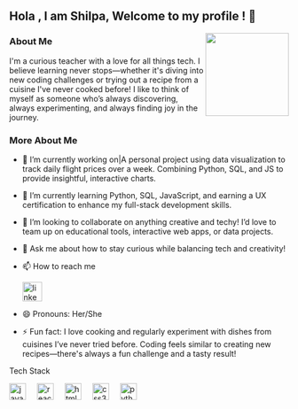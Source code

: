 ## Hola , I am Shilpa, Welcome to my profile ! 👋

<img align="right" height="150" src="https://external-content.duckduckgo.com/iu/?u=https%3A%2F%2Fphoneky.co.uk%2Fthumbs%2Fscreensavers%2Fdown%2Ffantasy%2Fphoenix_Zu6tPN95.gif&f=1&nofb=1&ipt=b8a871d41820413a6bf586616adafbc9402ba320276ad4da565cd305307f284b&ipo=images"  />

### About Me 
I'm a curious teacher with a love for all things tech. I believe learning never stops—whether it's diving into new coding challenges or trying out a recipe from a cuisine I've never cooked before! I like to think of myself as someone who’s always discovering, always experimenting, and always finding joy in the journey.

### More About Me 

- 🔭 I’m currently working on|A personal project using data visualization to track daily flight prices over a week. Combining Python, SQL, and JS to provide insightful, interactive charts.
  
  
- 🌱 I’m currently learning Python, SQL, JavaScript, and earning a UX certification to enhance my full-stack development skills.
  
  
- 👯 I’m looking to collaborate on anything creative and techy! I’d love to team up on educational tools, interactive web apps, or data projects.
  

- 💬 Ask me about how to stay curious while balancing tech and creativity!
  
  
- 📫 How to reach me 
  <div align="left">
  <a href= "https://www.linkedin.com/in/shilpa-g-75a1991a">
    <img src="https://img.shields.io/static/v1?message=LinkedIn&logo=linkedin&label=&color=0077B5&logoColor=white&labelColor=&style=for-the-badge" height="35" alt="linkedin logo"/>
  </a>
  
</div>


- 😄 Pronouns: Her/She
  
  
- ⚡ Fun fact: I love cooking and regularly experiment with dishes from cuisines I’ve never tried before. Coding feels similar to creating new recipes—there's always a fun challenge and a tasty result!
  

Tech Stack 

<div align="left">
  <img src="https://cdn.jsdelivr.net/gh/devicons/devicon/icons/javascript/javascript-original.svg" height="30" alt="javascript logo"  />
  <img width="12" />
  <img src="https://cdn.jsdelivr.net/gh/devicons/devicon/icons/react/react-original.svg" height="30" alt="react logo"  />
  <img width="12" />
  <img src="https://cdn.jsdelivr.net/gh/devicons/devicon/icons/html5/html5-original.svg" height="30" alt="html5 logo"  />
  <img width="12" />
  <img src="https://cdn.jsdelivr.net/gh/devicons/devicon/icons/css3/css3-original.svg" height="30" alt="css3 logo"  />
  <img width="12" />
  <img src="https://cdn.jsdelivr.net/gh/devicons/devicon/icons/python/python-original.svg" height="30" alt="python logo"  />
  <img width="12" />
  
</div>








